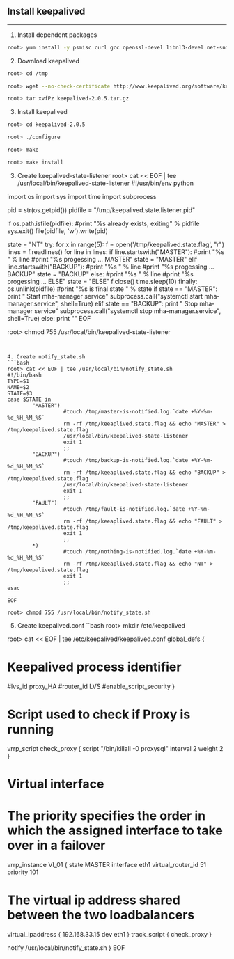 ## Install keepalived  
- - - -  
1. Install dependent packages  
```bash
root> yum install -y psmisc curl gcc openssl-devel libnl3-devel net-snmp-devel wget libnfnetlink-devel iptables-devel ipset-devel file-devel glib2-devel json-c-devel
```


2. Download keepalived  
```bash
root> cd /tmp

root> wget --no-check-certificate http://www.keepalived.org/software/keepalived-2.0.5.tar.gz 

root> tar xvfPz keepalived-2.0.5.tar.gz
```


3. Install keepalived  
```bash
root> cd keepalived-2.0.5

root> ./configure

root> make

root> make install
```


3. Create keepalived-state-listener
root> cat << EOF | tee /usr/local/bin/keepalived-state-listener
#!/usr/bin/env python

import os
import sys
import time
import subprocess

pid = str(os.getpid())
pidfile = "/tmp/keepalived.state.listener.pid"

if os.path.isfile(pidfile):
  #print "%s already exists, exiting" % pidfile
  sys.exit()
file(pidfile, 'w').write(pid)

state = "NT"
try:
  for x in range(5):
    f = open('/tmp/keepalived.state.flag', "r")
    lines = f.readlines()
    for line in lines:
      if line.startswith("MASTER"):
        #print "%s " % line
        #print "%s progessing ... MASTER"
        state = "MASTER"
      elif line.startswith("BACKUP"):
        #print "%s " % line
        #print "%s progessing ... BACKUP"
        state = "BACKUP"
      else:
        #print "%s " % line
        #print "%s progessing ... ELSE"
        state = "ELSE"
    f.close()
    time.sleep(10)
finally:
   os.unlink(pidfile)
   #print "%s is final state " % state
   if state == "MASTER":
     print " Start mha-manager service"
     subprocess.call("systemctl start mha-manager.service", shell=True)
   elif state == "BACKUP":
     print " Stop mha-manager service"
     subprocess.call("systemctl stop mha-manager.service", shell=True)
   else:
     print ""
EOF

root> chmod 755 /usr/local/bin/keepalived-state-listener

```


4. Create notify_state.sh  
```bash
root> cat << EOF | tee /usr/local/bin/notify_state.sh
#!/bin/bash
TYPE=$1
NAME=$2
STATE=$3
case $STATE in
        "MASTER") 
                  #touch /tmp/master-is-notified.log.`date +%Y-%m-%d_%H_%M_%S`
                  rm -rf /tmp/keeaplived.state.flag && echo "MASTER" > /tmp/keepalived.state.flag
                  /usr/local/bin/keepalived-state-listener
                  exit 1
                  ;;
        "BACKUP") 
                  #touch /tmp/backup-is-notified.log.`date +%Y-%m-%d_%H_%M_%S`
                  rm -rf /tmp/keeaplived.state.flag && echo "BACKUP" > /tmp/keepalived.state.flag
                  /usr/local/bin/keepalived-state-listener
                  exit 1
                  ;;
        "FAULT")  
                  #touch /tmp/fault-is-notified.log.`date +%Y-%m-%d_%H_%M_%S`
                  rm -rf /tmp/keeaplived.state.flag && echo "FAULT" > /tmp/keepalived.state.flag
                  exit 1
                  ;;
        *)       
                  #touch /tmp/nothing-is-notified.log.`date +%Y-%m-%d_%H_%M_%S`
                  rm -rf /tmp/keeaplived.state.flag && echo "NT" > /tmp/keepalived.state.flag
                  exit 1
                  ;;
esac

EOF 

root> chmod 755 /usr/local/bin/notify_state.sh

```

5. Create keepalived.conf
``bash
root> mkdir /etc/keepalived

root> cat << EOF | tee /etc/keepalived/keepalived.conf
global_defs {
  # Keepalived process identifier
  #lvs_id proxy_HA
  #router_id LVS
  #enable_script_security
}
# Script used to check if Proxy is running
vrrp_script check_proxy {
  script "/bin/killall -0 proxysql"
  interval 2
  weight 2
}
# Virtual interface
# The priority specifies the order in which the assigned interface to take over in a failover
vrrp_instance VI_01 {
  state MASTER
  interface eth1
  virtual_router_id 51
  priority 101
 
  # The virtual ip address shared between the two loadbalancers
  virtual_ipaddress {
    192.168.33.15 dev eth1
  }
  track_script {
    check_proxy
  }

  notify /usr/local/bin/notify_state.sh
}
EOF
```

